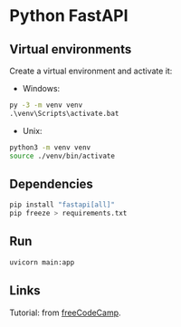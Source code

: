 # Python FastAPI

## Virtual environments

Create a virtual environment and activate it:
- Windows:
```cmd
py -3 -m venv venv
.\venv\Scripts\activate.bat
```
- Unix:
```bash
python3 -m venv venv
source ./venv/bin/activate
```

## Dependencies

```bash
pip install "fastapi[all]" 
pip freeze > requirements.txt
```

## Run

```bash
uvicorn main:app
```

## Links

Tutorial: from [freeCodeCamp](https://www.youtube.com/watch?v=0sOvCWFmrtA).